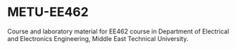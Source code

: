 # METU-EE462
Course and laboratory material for EE462 course in Department of Electrical and Electronics Engineering, Middle East Technical University.
